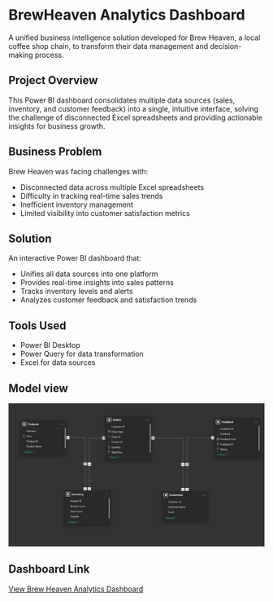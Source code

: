 # BrewHeaven Analytics Dashboard

A unified business intelligence solution developed for Brew Heaven, a local coffee shop chain, to transform their data management and decision-making process.

## Project Overview
This Power BI dashboard consolidates multiple data sources (sales, inventory, and customer feedback) into a single, intuitive interface, solving the challenge of disconnected Excel spreadsheets and providing actionable insights for business growth.

## Business Problem
Brew Heaven was facing challenges with:
- Disconnected data across multiple Excel spreadsheets
- Difficulty in tracking real-time sales trends
- Inefficient inventory management
- Limited visibility into customer satisfaction metrics

## Solution
An interactive Power BI dashboard that:
- Unifies all data sources into one platform
- Provides real-time insights into sales patterns
- Tracks inventory levels and alerts
- Analyzes customer feedback and satisfaction trends

## Tools Used
- Power BI Desktop
- Power Query for data transformation
- Excel for data sources

## Model view
![Model relationship](Model_relationships.png)
## Dashboard Link
[View Brew Heaven Analytics Dashboard]()



